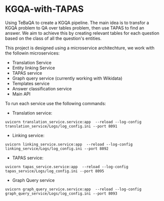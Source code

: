 # KGQA-with-TAPAS
Using TeBaQA to create a KGQA pipeline. The main idea is to transfor a KGQA problem to  QA over tables problem,  then use TAPAS to find an answer. We aim to achieve this by creating relevant tables for each question based on the class of all the question's entities.

This project is designed using a microservice architechture, we work with the followin microservices:
- Translation Service
- Entity linking Service
- TAPAS service
- Graph query service (currently  working with Wikidata)
- Templates service
- Answer classification service
- Main API

To run each service use the following commands:

- Translation service:

```
uvicorn translation_service.service:app  --reload --log-config translation_service/Logs/log_config.ini --port 8091
```
- Linking service:

```
uvicorn linking_service.service:app  --reload --log-config linking_service/Logs/log_config.ini --port 8092
```
- TAPAS service:

```
uvicorn tapas_service.service:app  --reload --log-config tapas_service/Logs/log_config.ini --port 8095
```
- Graph Query service

```
uvicorn graph_query_service.service:app  --reload --log-config graph_query_service/Logs/log_config.ini --port 8093
```